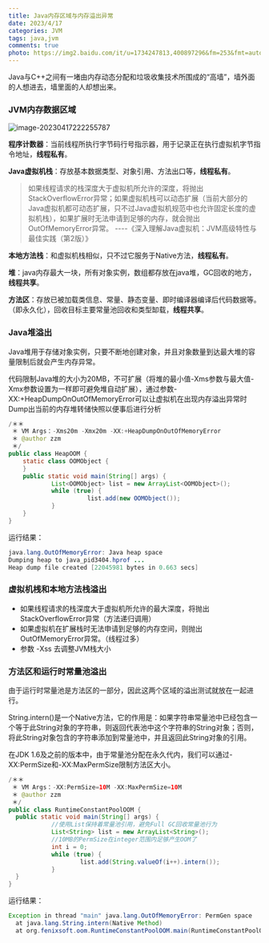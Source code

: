 ```yaml
---
title: Java内存区域与内存溢出异常
date: 2023/4/17 
categories: JVM
tags: java,jvm
comments: true
photo: https://img2.baidu.com/it/u=1734247813,400897296&fm=253&fmt=auto&app=138&f=PNG?w=1111&h=500
---
```


Java与C++之间有一堵由内存动态分配和垃圾收集技术所围成的“高墙”，墙外面的人想进去，墙里面的人却想出来。

<!--more-->

### JVM内存数据区域

![image-20230417222255787](https://menuimg.oss-cn-beijing.aliyuncs.com/image-20230417222255787.png)

**程序计数器**：当前线程所执行字节码行号指示器，用于记录正在执行虚拟机字节指令地址，**线程私有**。

**Java虚拟机栈**：存放基本数据类型、对象引用、方法出口等，**线程私有**。

> 如果线程请求的栈深度大于虚拟机所允许的深度，将抛出StackOverflowError异常；如果虚拟机栈可以动态扩展（当前大部分的Java虚拟机都可动态扩展，只不过Java虚拟机规范中也允许固定长度的虚拟机栈），如果扩展时无法申请到足够的内存，就会抛出OutOfMemoryError异常。 ----《深入理解Java虚拟机：JVM高级特性与最佳实践（第2版）》

**本地方法栈**：和虚拟机栈相似，只不过它服务于Native方法，**线程私有**。

**堆**：java内存最大一块，所有对象实例，数组都存放在java堆，GC回收的地方，**线程共享**。

**方法区**：存放已被加载类信息、常量、静态变量、即时编译器编译后代码数据等。（即永久化），回收目标主要常量池回收和类型缷载，**线程共享**。

### Java堆溢出

Java堆用于存储对象实例，只要不断地创建对象，并且对象数量到达最大堆的容量限制后就会产生内存异常。

代码限制Java堆的大小为20MB，不可扩展（将堆的最小值-Xms参数与最大值-Xmx参数设置为一样即可避免堆自动扩展），通过参数-XX:+HeapDumpOnOutOfMemoryError可以让虚拟机在出现内存溢出异常时Dump出当前的内存堆转储快照以便事后进行分析

```java
/＊＊
 ＊ VM Args：-Xms20m -Xmx20m -XX:+HeapDumpOnOutOfMemoryError
 ＊ @author zzm
 ＊/
public class HeapOOM {
    static class OOMObject {
    }
    public static void main(String[] args) {
            List<OOMObject> list = new ArrayList<OOMObject>();
            while (true) {
                      list.add(new OOMObject());
            }
    }
}
```

运行结果：

```java
java.lang.OutOfMemoryError: Java heap space
Dumping heap to java_pid3404.hprof ...
Heap dump file created [22045981 bytes in 0.663 secs]
```

### 虚拟机桟和本地方法栈溢出

- 如果线程请求的栈深度大于虚拟机所允许的最大深度，将抛出StackOverflowError异常（方法递归调用）
- 如果虚拟机在扩展栈时无法申请到足够的内存空间，则抛出OutOfMemoryError异常。（线程过多）
- 参数 -Xss 去调整JVM栈大小

### 方法区和运行时常量池溢出

由于运行时常量池是方法区的一部分，因此这两个区域的溢出测试就放在一起进行。

String.intern()是一个Native方法，它的作用是：如果字符串常量池中已经包含一个等于此String对象的字符串，则返回代表池中这个字符串的String对象；否则，将此String对象包含的字符串添加到常量池中，并且返回此String对象的引用。

在JDK 1.6及之前的版本中，由于常量池分配在永久代内，我们可以通过-XX:PermSize和-XX:MaxPermSize限制方法区大小。

```java
/＊＊
 ＊ VM Args：-XX:PermSize=10M -XX:MaxPermSize=10M
 ＊ @author zzm
 ＊/
public class RuntimeConstantPoolOOM {
  public static void main(String[] args) {
            //使用List保持着常量池引用，避免Full GC回收常量池行为
            List<String> list = new ArrayList<String>();
            //10MB的PermSize在integer范围内足够产生OOM了
            int i = 0;
            while (true) {
                    list.add(String.valueOf(i++).intern());
            }
  }
}
```

运行结果：

```java
Exception in thread "main" java.lang.OutOfMemoryError: PermGen space
  at java.lang.String.intern(Native Method)
  at org.fenixsoft.oom.RuntimeConstantPoolOOM.main(RuntimeConstantPoolOOM.java:18)
```

